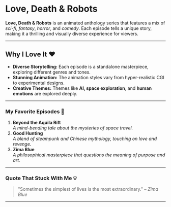 # Love, Death & Robots  
**Love, Death & Robots** is an animated anthology series that features a mix of *sci-fi*, *fantasy*, *horror*, and *comedy*. Each episode tells a unique story, making it a thrilling and visually diverse experience for viewers.  

---

## Why I Love It ❤️  
- **Diverse Storytelling:** Each episode is a standalone masterpiece, exploring different genres and tones.  
- **Stunning Animation:** The animation styles vary from hyper-realistic CGI to experimental designs.  
- **Creative Themes:** Themes like **AI, space exploration**, and **human emotions** are explored deeply.  

---

### My Favorite Episodes 🚀  
1. **Beyond the Aquila Rift**  
   *A mind-bending tale about the mysteries of space travel.*  
2. **Good Hunting**  
   *A blend of steampunk and Chinese mythology, touching on love and revenge.*  
3. **Zima Blue**  
   *A philosophical masterpiece that questions the meaning of purpose and art.*  

---

### Quote That Stuck With Me 💡  
> "Sometimes the simplest of lives is the most extraordinary." – *Zima Blue*  

---



